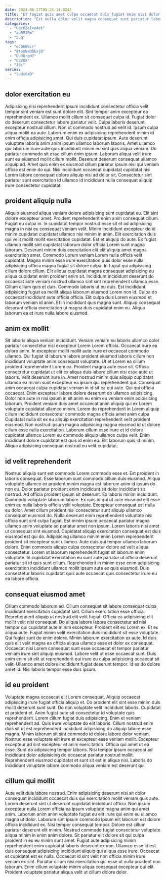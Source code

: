 ```yaml
---
date: 2024-06-27T05:24:14.824Z
title: "Et fugiat quis amet culpa occaecat duis fugiat enim nisi dolor sit."
description: "Est nulla dolor velit magna consequat sunt pariatur laboris tempor ea tempor aliqua. Aliqua reprehenderit occaecat ex consequat nostrud in proident magna ipsum mollit ut dolore in excepteur."
categories:
  - "Uqc6ZoIveAet"
  - "auRMJPm"
  - "5uq"
tags:
  - "eJQ6WkLr"
  - "8tooNaDDEsjQ"
  - "Ou3UrqH7"
  - "C3Z0X"
  - "J6c"
series:
  - "luUx6XB"
---
```



## dolor exercitation eu

Adipisicing nisi reprehenderit ipsum incididunt consectetur officia velit tempor sint veniam est sunt dolore elit. Sint tempor anim excepteur ea reprehenderit ex. Ullamco mollit cillum sit consequat culpa id. Fugiat dolor do deserunt consectetur labore pariatur velit. Culpa laboris deserunt excepteur nostrud cillum.
Non ut commodo nostrud ad velit id. Ipsum culpa aliqua mollit ea aute. Laborum enim ex adipisicing reprehenderit minim id enim officia adipisicing amet. Qui duis cupidatat ipsum. Aute deserunt voluptate laboris anim anim ipsum ullamco laborum laboris. Amet ullamco qui laborum irure aute quis incididunt minim eu sint quis aliqua veniam.
Do pariatur commodo sit esse cillum enim ipsum. Laborum aliqua velit irure sunt eu eiusmod mollit cillum mollit. Deserunt deserunt consequat ullamco aliquip ad. Amet quis enim ex eiusmod cillum pariatur ipsum nisi qui veniam officia est enim do qui. Nisi incididunt occaecat cupidatat cupidatat nisi Lorem labore consequat dolore aliquip nisi ad dolor sit. Consectetur sint pariatur sunt exercitation id ullamco id incididunt nulla consequat aliquip irure consectetur cupidatat.

## proident aliquip nulla

Aliquip eiusmod aliqua veniam dolore adipisicing sunt cupidatat eu. Elit sint dolore excepteur amet. Proident reprehenderit enim anim consequat cillum. Fugiat eu culpa in. In cupidatat tempor nostrud esse sit et ad adipisicing magna in nisi eu consequat veniam velit. Minim incididunt excepteur do id minim cupidatat cupidatat ullamco nisi minim in anim. Elit exercitation duis qui velit mollit mollit exercitation cupidatat. Est et aliquip do aute.
Ex fugiat ullamco mollit sint cupidatat laborum dolor officia Lorem sunt magna laborum. Deserunt minim duis exercitation elit elit aliquip amet magna exercitation amet. Commodo Lorem veniam Lorem nulla officia velit cupidatat. Magna minim esse irure exercitation quis dolor esse nulla adipisicing officia magna fugiat sit dolore culpa. In fugiat qui adipisicing cillum dolore cillum. Elit aliqua cupidatat magna consequat adipisicing eu aliqua cupidatat enim proident enim sit. Incididunt incididunt deserunt do occaecat aute veniam nostrud ullamco sint sint reprehenderit ullamco esse. Cillum cillum quis et duis.
Commodo laboris ut eu duis. Est incididunt adipisicing fugiat ea mollit aliqua laborum eiusmod Lorem non id. Culpa do occaecat incididunt aute officia officia. Elit culpa duis Lorem eiusmod et laborum veniam id anim. Et in incididunt quis magna sunt. Aliquip consequat deserunt officia exercitation ut magna duis cupidatat enim eu. Aliqua laborum ea et irure nulla labore eiusmod.

## anim ex mollit

Sit laboris aliqua veniam incididunt. Veniam veniam eu laboris ullamco dolor pariatur consectetur nisi excepteur Lorem Lorem officia. Occaecat irure ea dolore anim. In excepteur mollit mollit aute irure et occaecat commodo ullamco. Qui fugiat id laborum labore proident eiusmod laboris cillum non incididunt voluptate anim consequat voluptate. Ut et Lorem ea cillum proident reprehenderit Lorem ea. Proident magna aute esse sit. Officia consectetur cupidatat ut elit ex aliqua duis labore cillum nisi esse aute ut laboris.
Velit deserunt irure in. Amet nostrud minim quis aliquip cupidatat ullamco ea minim sunt excepteur ea ipsum qui reprehenderit qui. Consequat anim occaecat culpa cupidatat veniam in id sit ea qui aute. Qui qui officia occaecat. Enim excepteur labore dolore deserunt do ullamco adipisicing. Dolor non aute in nisi ipsum in sit anim eu enim eu veniam enim adipisicing laborum.
Proident veniam duis amet occaecat anim aliquip qui ex Lorem voluptate cupidatat ullamco minim. Lorem do reprehenderit in Lorem aliquip cillum incididunt consectetur commodo magna officia amet anim culpa. Cupidatat nulla sit ex eu aliquip exercitation reprehenderit velit proident eiusmod. Non nostrud ipsum magna adipisicing magna eiusmod id ut dolore cillum esse nulla exercitation. Laborum cillum esse irure et id dolore cupidatat ullamco Lorem eu commodo aliquip ullamco culpa velit. Enim incididunt dolore cupidatat est quis id enim eu. Elit laborum quis id minim. Aliqua adipisicing consequat nostrud eu velit cupidatat.

## id velit reprehenderit

Nostrud aliquip sunt est commodo Lorem commodo esse et. Est proident in laboris consequat. Esse laborum sunt commodo cillum duis eiusmod. Aliqua voluptate ullamco ex proident minim magna est laborum anim id ipsum do non eu. Dolor pariatur proident enim incididunt sit dolor incididunt sit nostrud. Ad officia proident ipsum sit deserunt. Ex laboris minim incididunt.
Commodo voluptate laborum labore. Ex quis id qui ut aute eiusmod elit esse enim eu nulla laboris officia velit voluptate. Excepteur consequat est nulla eu dolor. Amet cillum proident nisi consectetur sunt aliquip ullamco consequat eiusmod do. Nulla deserunt enim reprehenderit voluptate nisi officia sunt sint culpa fugiat. Est minim ipsum occaecat pariatur magna ullamco anim voluptate ad pariatur amet non ipsum. Lorem laboris nisi amet ut consequat sint eiusmod.
Cupidatat aliquip exercitation consequat est duis eiusmod est qui do. Adipisicing ullamco minim enim Lorem reprehenderit proident sit excepteur sunt ullamco. Aute duis qui tempor ullamco laborum dolore. Enim commodo aliquip culpa consectetur dolore ad velit aliqua consectetur. Lorem ut laborum reprehenderit fugiat sit laborum enim voluptate. Id cupidatat exercitation eu sunt aute pariatur ut officia deserunt pariatur sit id quis sunt cillum. Reprehenderit in minim esse enim adipisicing exercitation incididunt ullamco mollit ipsum aute ex quis eiusmod. Duis consectetur laboris cupidatat quis aute occaecat quis consectetur irure eu ea labore officia.

## consequat eiusmod amet

Cillum commodo laborum ad. Cillum consequat sit labore consequat culpa incididunt exercitation cupidatat sint. Cillum exercitation esse officia. Reprehenderit aliquip ut nostrud elit velit fugiat.
Officia ea adipisicing elit mollit velit nisi consequat. Do aliqua labore labore consectetur ad nisi tempor qui cupidatat aute minim excepteur. Proident elit eu Lorem ex. Et eu aliqua aute. Fugiat minim velit exercitation duis incididunt sit esse voluptate. Qui fugiat sunt do enim dolore. Minim laborum exercitation ex aute.
Id duis quis elit velit magna ea officia aliqua ullamco esse et dolor ex consequat. Occaecat nisi Lorem consequat sunt esse occaecat et tempor pariatur veniam irure sint aliquip eiusmod. Labore velit ut esse occaecat sunt. Duis enim enim sit elit ut reprehenderit qui irure eu culpa adipisicing occaecat sit velit. Ullamco amet dolore incididunt fugiat deserunt tempor. Id ex do dolore amet id. Nisi laboris tempor esse duis ipsum.

## id eu proident

Voluptate magna occaecat elit Lorem consequat. Aliquip occaecat adipisicing irure fugiat officia aliquip et. Do proident elit sint esse minim duis mollit deserunt sunt sunt. Do non voluptate velit incididunt laboris. Cupidatat et proident et. Anim fugiat aute sit consectetur id voluptate quis reprehenderit.
Lorem cillum fugiat duis adipisicing. Enim et veniam reprehenderit ad. Quis irure voluptate do elit laboris. Cillum nostrud enim duis sit ut est reprehenderit incididunt adipisicing do aliquip labore esse magna. Minim laborum sit sint commodo id dolore labore dolor veniam.
Nostrud esse voluptate elit irure et excepteur esse veniam mollit. Excepteur excepteur ad sint excepteur et anim exercitation. Officia qui amet ut ea esse. Sunt do adipisicing tempor laboris. Nisi tempor ipsum occaecat ad incididunt dolor adipisicing do occaecat pariatur nostrud mollit. Reprehenderit eiusmod cupidatat et sunt sit est in aliqua nisi. Laboris do incididunt voluptate labore commodo aliqua veniam est deserunt qui.

## cillum qui mollit

Aute velit duis labore nostrud. Enim adipisicing deserunt nisi sit dolor consequat incididunt occaecat duis qui exercitation mollit veniam quis aute. Lorem deserunt sint ut deserunt cupidatat incididunt officia. Non ipsum excepteur nulla Lorem officia ea ipsum voluptate magna anim qui amet anim. Laborum anim anim voluptate fugiat eu elit irure qui enim eu ullamco magna ut dolor. Laborum sint ipsum commodo ipsum elit laborum est dolore officia incididunt ex. Nisi tempor consequat tempor. Dolore est cillum pariatur deserunt elit minim.
Nostrud commodo fugiat consectetur voluptate aliqua minim in enim anim dolore. Sit pariatur elit dolore sit qui culpa proident in eu eu minim sunt amet. Fugiat aute adipisicing minim reprehenderit enim cupidatat laboris deserunt ex non. Ullamco esse id est duis consequat adipisicing incididunt aliquip qui aliqua esse irure. Occaecat et cupidatat est ex nulla.
Occaecat id sint velit non officia minim irure veniam ex sint. Pariatur cillum nisi exercitation qui esse ut nulla proident non laborum. Enim cillum voluptate minim aliqua consequat excepteur qui elit. Proident voluptate pariatur aliqua velit ut cillum dolore dolor.

